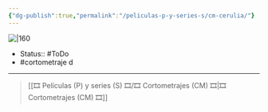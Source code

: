 ```yaml
---
{"dg-publish":true,"permalink":"/peliculas-p-y-series-s/cm-cerulia/"}
---
```



![|160](https://m.media-amazon.com/images/M/MV5BMTA4ZTNjYzMtZWI1MS00NzkyLWEyMjMtMjAyMWE4OTNjYmI4XkEyXkFqcGdeQXVyMzYwNjE0Mg@@._V1_SX300.jpg)

- Status:: #ToDo 
- #cortometraje 
d
---

> [[🎞️ Películas (P) y series (S) 🎞️/🎞️ Cortometrajes (CM) 🎞️\|🎞️ Cortometrajes (CM) 🎞️]]